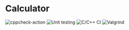 # Calculator

![cppcheck-action](https://github.com/99002597/Calculator/workflows/cppcheck-action/badge.svg?branch=main)
![Unit testing](https://github.com/99002597/Calculator/workflows/Unit%20testing/badge.svg?branch=main)
![C/C++ CI](https://github.com/99002597/Calculator/workflows/C/C++%20CI/badge.svg?branch=main)
![Valgrind](https://github.com/99002597/Calculator/workflows/Valgrind/badge.svg?branch=main)
